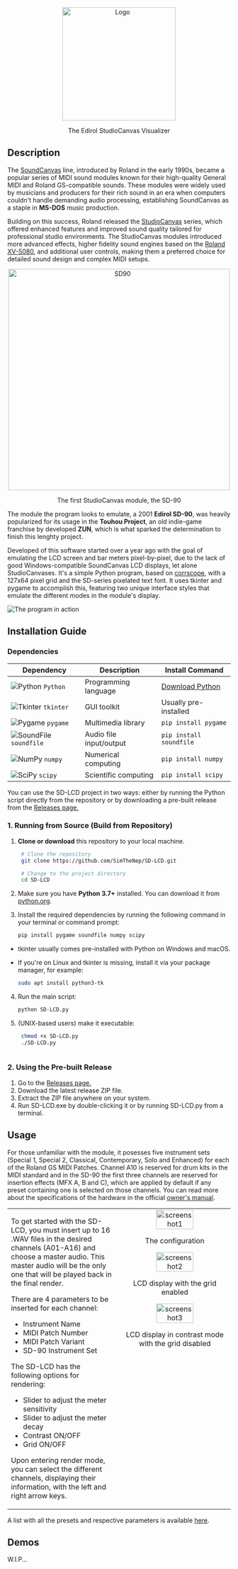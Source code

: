 <div align="center">
  <img src="imageassets/SDLCD.ico" alt="Logo" width="256" height="256" />
  <p>The Edirol StudioCanvas Visualizer</p>
</div>

## Description
The [SoundCanvas](https://en.wikipedia.org/wiki/Roland_Sound_Canvas) line, introduced by Roland in the early 1990s, became a popular series of MIDI sound modules known for their high-quality General MIDI and Roland GS-compatible sounds. These modules were widely used by musicians and producers for their rich sound in an era when computers couldn't handle demanding audio processing, establishing SoundCanvas as a staple in **MS-DOS** music production.

Building on this success, Roland released the [StudioCanvas](https://en.wikipedia.org/wiki/Roland_Sound_Canvas#Studio_Canvas) series, which offered enhanced features and improved sound quality tailored for professional studio environments. The StudioCanvas modules introduced more advanced effects, higher fidelity sound engines based on the [Roland XV-5080](https://www.vintagesynth.com/roland/xv-5080), and additional user controls, making them a preferred choice for detailed sound design and complex MIDI setups.

<p></p>
<div align="center">
  <img src="https://i.ytimg.com/vi/b3HVk0PMA1w/maxresdefault.jpg" alt="SD90" width="500" />
  <p>The first StudioCanvas module, the SD-90</p>
</div>
<p></p>

The module the program looks to emulate, a 2001 **Edirol SD-90**, was heavily popularized for its usage in the **Touhou Project**, an old indie-game franchise by developed **ZUN**, which is what sparked the determination to finish this lenghty project.


Developed of this software started over a year ago with the goal of emulating the LCD screen and bar meters pixel-by-pixel, due to the lack of good Windows-compatible SoundCanvas LCD displays, let alone StudioCanvases.
It's a simple Python program, based on [corrscope](https://github.com/corrscope/corrscope), with a 127x64 pixel grid and the SD-series pixelated text font. It uses tkinter and pygame to accomplish this, featuring two unique interface styles that emulate the different modes in the module's display.

![The program in action](github/move.gif)

## Installation Guide

### Dependencies

| Dependency | Description               | Install Command                |
|------------|---------------------------|-------------------------------|
| ![Python](https://img.shields.io/badge/-Python-3776AB?logo=python&logoColor=white) `Python`     | Programming language           | [Download Python](https://www.python.org/downloads/) |
| ![Tkinter](https://img.shields.io/badge/-Tkinter-FF6F61?logo=python&logoColor=white) `tkinter`   | GUI toolkit                   | Usually pre-installed           |
| ![Pygame](https://img.shields.io/badge/-Pygame-000000?logo=pygame&logoColor=white) `pygame`      | Multimedia library            | `pip install pygame`            |
| ![SoundFile](https://img.shields.io/badge/-SoundFile-2D9CDB?logo=python&logoColor=white) `soundfile`| Audio file input/output       | `pip install soundfile`         |
| ![NumPy](https://img.shields.io/badge/-NumPy-013243?logo=numpy&logoColor=white) `numpy`           | Numerical computing           | `pip install numpy`             |
| ![SciPy](https://img.shields.io/badge/-SciPy-8CAAE6?logo=scipy&logoColor=white) `scipy`           | Scientific computing          | `pip install scipy`             |

You can use the SD-LCD project in two ways: either by running the Python script directly from the repository or by downloading a pre-built release from the [Releases page.](https://github.com/SimTheNep/SD-LCD/releases)

### 1. Running from Source (Build from Repository)

1. **Clone or download** this repository to your local machine.
   
   ```bash
    # Clone the repository
    git clone https://github.com/SimTheNep/SD-LCD.git

    # Change to the project directory
    cd SD-LCD

3. Make sure you have **Python 3.7+** installed. You can download it from [python.org](https://www.python.org/downloads/).
4. Install the required dependencies by running the following command in your terminal or command prompt:

   ```bash
   pip install pygame soundfile numpy scipy
* tkinter usually comes pre-installed with Python on Windows and macOS.
* If you're on Linux and tkinter is missing, install it via your package manager, for example:
  
    ```bash
    sudo apt install python3-tk
    
4. Run the main script:
   
    ```bash
    python SD-LCD.py
5. (UNIX-based users) make it executable:

   ```bash
    chmod +x SD-LCD.py
    ./SD-LCD.py
  
### 2. Using the Pre-built Release

1. Go to the [Releases page.](https://github.com/SimTheNep/SD-LCD/releases)
2. Download the latest release ZIP file.
3. Extract the ZIP file anywhere on your system.
4. Run SD-LCD.exe by double-clicking it or by running SD-LCD.py from a terminal.

## Usage
For those unfamiliar with the module, it posesses five instrument sets (Special 1, Special 2, Classical, Contemporary, Solo and Enhanced) for each of the Roland GS MIDI Patches. Channel A10 is reserved for drum kits in the MIDI standard and in the SD-90 the first three channels are reserved for insertion effects (MFX A, B and C), which are applied by default if any preset containing one is selected on those channels. You can read more about the specifications of the hardware in the official [owner's manual](https://static.roland.com/assets/media/pdf/SD-90_OM.pdf).
<table style="width: 100%;">
  <tr>
    <td style="vertical-align: top; padding-right: 1em; width: 50%; max-width: 50%;">
      <p>To get started with the SD-LCD, you must insert up to 16 .WAV files in the desired channels (A01-A16) and choose a master audio. This master audio will be the only one that will be played back in the final render.</p>
      <p>There are 4 parameters to be inserted for each channel:</p>
      <ul>
        <li>Instrument Name</li>
        <li>MIDI Patch Number</li>
        <li>MIDI Patch Variant</li>
        <li>SD-90 Instrument Set</li>
      </ul>
      <p>The SD-LCD has the following options for rendering:</p>
      <ul>
        <li>Slider to adjust the meter sensitivity</li>
        <li>Slider to adjust the meter decay</li>
        <li>Contrast ON/OFF</li>
        <li>Grid ON/OFF</li>
      </ul>
      <p>Upon entering render mode, you can select the different channels, displaying their information, with the left and right arrow keys.</p>
    </td>
    <td style="vertical-align: top; width: 50%; max-width: 50%;">
      <div style="margin-bottom: 1em;" align="center">
        <img src="github/sc1.png" alt="screenshot1" style="width: 60%; max-width: 200px;" />
        <p>The configuration<p>
      </div>
      <div style="margin-bottom: 1em;" align="center">
        <img src="github/sc2.png" alt="screenshot2" style="width: 60%; max-width: 200px;" />
        <p>LCD display with the grid enabled</p>
      </div>
      <div align="center">
        <img src="github/sc3.png" alt="screenshot3" style="width: 60%; max-width: 200px;" />
        <p>LCD display in contrast mode with the grid disabled</p>
      </div>
    </td>
  </tr>
</table>

A list with all the presets and respective parameters is available [here](https://github.com/SimTheNep/SD-LCD/blob/main/patches.pdf).

## Demos
W.I.P...

